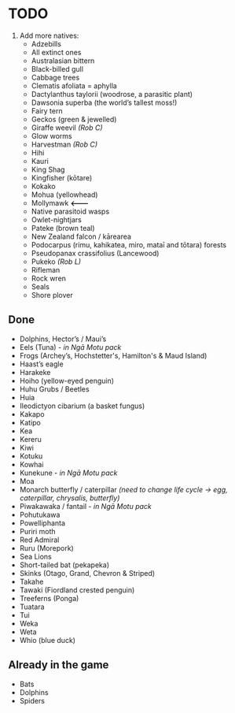 # TODO

1. Add more natives:
    - Adzebills
    - All extinct ones
    - Australasian bittern
    - Black-billed gull
    - Cabbage trees
    - Clematis afoliata = aphylla
    - Dactylanthus taylorii (woodrose, a parasitic plant)
    - Dawsonia superba (the world’s tallest moss!)
    - Fairy tern
    - Geckos (green & jewelled)
    - Giraffe weevil _(Rob C)_
    - Glow worms
    - Harvestman _(Rob C)_
    - Hihi
    - Kauri
    - King Shag
    - Kingfisher (kōtare)
    - Kokako
    - Mohua (yellowhead)
    - Mollymawk **<---**
    - Native parasitoid wasps
    - Owlet-nightjars
    - Pateke (brown teal)
    - New Zealand falcon / kārearea
    - Podocarpus (rimu, kahikatea, miro, mataī and tōtara) forests
    - Pseudopanax crassifolius (Lancewood)
    - Pukeko _(Rob L)_
    - Rifleman
    - Rock wren
    - Seals
    - Shore plover

## Done

- Dolphins, Hector’s / Maui’s
- Eels (Tuna) - _in Ngā Motu pack_
- Frogs (Archey’s, Hochstetter's, Hamilton's & Maud Island)
- Haast’s eagle
- Harakeke
- Hoiho (yellow-eyed penguin)
- Huhu Grubs / Beetles
- Huia
- Ileodictyon cibarium (a basket fungus)
- Kakapo
- Katipo
- Kea
- Kereru
- Kiwi
- Kotuku
- Kowhai
- Kunekune - _in Ngā Motu pack_
- Moa
- Monarch butterfly / caterpillar _(need to change life cycle -> egg, caterpillar, chrysalis, butterfly)_
- Piwakawaka / fantail - _in Ngā Motu pack_
- Pohutukawa
- Powelliphanta
- Puriri moth
- Red Admiral
- Ruru (Morepork)
- Sea Lions
- Short-tailed bat (pekapeka)
- Skinks (Otago, Grand, Chevron & Striped)
- Takahe
- Tawaki (Fiordland crested penguin)
- Treeferns (Ponga)
- Tuatara
- Tui
- Weka
- Weta
- Whio (blue duck)

## Already in the game

- Bats
- Dolphins
- Spiders
